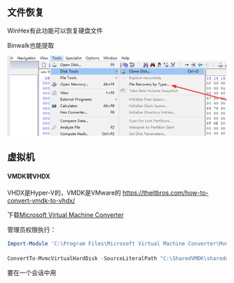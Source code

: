 ## 文件恢复

WinHex有此功能可以恢复硬盘文件

Binwalk也能提取

![A screenshot of a computer Description automatically generated](../../attachments/ec41e0fb319b852f88fb9e1d58133e0e.png)
## 虚拟机

#### VMDK转VHDX
VHDX是Hyper-V的，VMDK是VMware的
https://theitbros.com/how-to-convert-vmdk-to-vhdx/

下载[Microsoft Virtual Machine Converter](http://download.microsoft.com/download/9/1/E/91E9F42C-3F1F-4AD9-92B7-8DD65DA3B0C2/mvmc_setup.msi)

管理员权限执行：
```powershell
Import-Module 'C:\Program Files\Microsoft Virtual Machine Converter\MvmcCmdlet.psd1'

ConvertTo-MvmcVirtualHardDisk -SourceLiteralPath "C:\SharedVMDK\shareddisk01.vmdk" -VhdType DynamicHardDisk -VhdFormat vhdx -destination C:\VHD
```
要在一个会话中用

